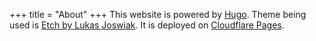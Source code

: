 +++
title = "About"
+++
This website is powered by [Hugo](https://github.com/gohugoio/hugo). Theme being used is [Etch by Lukas Joswiak](https://github.com/LukasJoswiak/etch). It is deployed on [Cloudflare Pages](https://pages.cloudflare.com). 